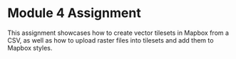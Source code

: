 # Module 4 Assignment

This assignment showcases how to create vector tilesets in Mapbox from a CSV, as well as how to upload raster files into tilesets and add them to Mapbox styles.
